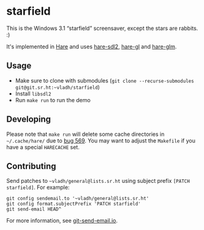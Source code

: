 # starfield

This is the Windows 3.1 “starfield” screensaver,
except the stars are rabbits. :)

It's implemented in [Hare] and uses [hare-sdl2], [hare-gl] and [hare-glm].

[Hare]: https://harelang.org
[hare-sdl2]: https://git.sr.ht/~sircmpwn/hare-sdl2
[hare-gl]: https://git.sr.ht/~vladh/hare-gl
[hare-glm]: https://git.sr.ht/~vladh/hare-glm

## Usage

* Make sure to clone with submodules (`git clone --recurse-submodules git@git.sr.ht:~vladh/starfield`)
* Install `libsdl2`
* Run `make run` to run the demo

## Developing

Please note that `make run` will delete some cache directories in
`~/.cache/hare/` due to [bug 569](https://todo.sr.ht/~sircmpwn/hare/569).
You may want to adjust the `Makefile` if you have a special `HARECACHE` set.

## Contributing

Send patches to `~vladh/general@lists.sr.ht` using subject prefix `[PATCH starfield]`. For example:

```
git config sendemail.to '~vladh/general@lists.sr.ht'
git config format.subjectPrefix 'PATCH starfield'
git send-email HEAD^
```

For more information, see [git-send-email.io](https://git-send-email.io/).
